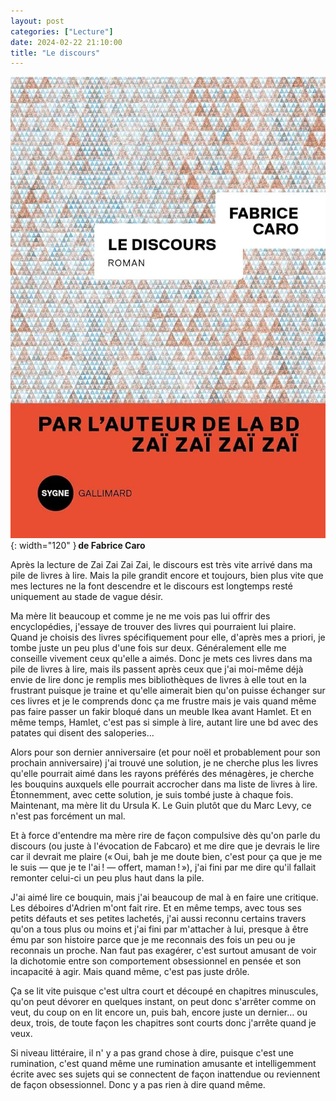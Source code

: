 ```yaml
---
layout: post
categories: ["Lecture"]
date: 2024-02-22 21:10:00
title: "Le discours"
---
```


![couverture](/assets/images/couv_lecture/discours.webp){: width="120" } **de Fabrice Caro**

Après la lecture de Zai Zai Zai Zai, le discours est très vite arrivé dans ma pile de livres à lire. Mais la pile grandit encore et toujours, bien plus vite que mes lectures ne la font descendre et le discours est longtemps resté uniquement au stade de vague désir.

Ma mère lit beaucoup et comme je ne me vois pas lui offrir des encyclopédies, j'essaye de trouver des livres qui pourraient lui plaire. Quand je choisis des livres spécifiquement pour elle, d'après mes a priori, je tombe juste un peu plus d'une fois sur deux. Généralement elle me conseille vivement ceux qu'elle a aimés. Donc je mets ces livres dans ma pile de livres à lire, mais ils passent après ceux que j'ai moi-même déjà envie de lire donc je remplis mes bibliothèques de livres à elle tout en la frustrant puisque je traine et qu'elle aimerait bien qu'on puisse échanger sur ces livres et je le comprends donc ça me frustre mais je vais quand même pas faire passer un fakir bloqué dans un meuble Ikea avant Hamlet. Et en même temps, Hamlet, c'est pas si simple à lire, autant lire une bd avec des patates qui disent des saloperies…

Alors pour son dernier anniversaire (et pour noël et probablement pour son prochain anniversaire) j'ai trouvé une solution, je ne cherche plus les livres qu'elle pourrait aimé dans les rayons préférés des ménagères, je cherche les bouquins auxquels elle pourrait accrocher dans ma liste de livres à lire. Étonnemment, avec cette solution, je suis tombé juste à chaque fois. Maintenant, ma mère lit du Ursula K. Le Guin plutôt que du Marc Levy, ce n'est pas forcément un mal.

Et à force d'entendre ma mère rire de façon compulsive dès qu'on parle du discours (ou juste à l'évocation de Fabcaro) et me dire que je devrais le lire car il devrait me plaire (« Oui, bah je me doute bien, c'est pour ça que je me le suis — que je te l'ai ! — offert, maman ! »), j'ai fini par me dire qu'il fallait remonter celui-ci un peu plus haut dans la pile.

J'ai aimé lire ce bouquin, mais j'ai beaucoup de mal à en faire une critique. Les déboires d'Adrien m'ont fait rire. Et en même temps, avec tous ses petits défauts et ses petites lachetés, j'ai aussi reconnu certains travers qu'on a tous plus ou moins et j'ai fini par m'attacher à lui, presque à être ému par son histoire parce que je me reconnais des fois un peu ou je reconnais un proche. Nan faut pas exagérer, c'est surtout amusant de voir la dichotomie entre son comportement obsessionnel en pensée et son incapacité à agir. Mais quand même, c'est pas juste drôle.

Ça se lit vite puisque c'est ultra court et découpé en chapitres minuscules, qu'on peut dévorer en quelques instant, on peut donc s'arrêter comme on veut, du coup on en lit encore un, puis bah, encore juste un dernier… ou deux, trois, de toute façon les chapitres sont courts donc j'arrête quand je veux.

Si niveau littéraire, il n' y a pas grand chose à dire, puisque c'est une rumination, c'est quand même une rumination amusante et intelligemment écrite avec ses sujets qui se connectent de façon inattendue ou reviennent de façon obsessionnel. Donc y a pas rien à dire quand même. 
